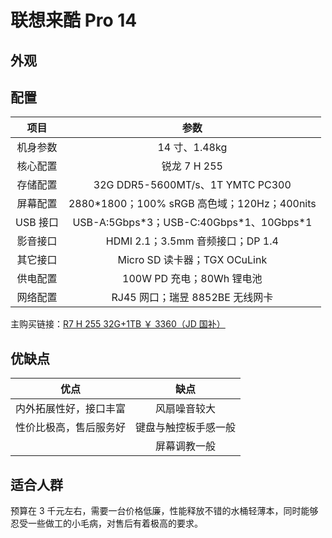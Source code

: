 # 联想来酷 Pro 14

## 外观

## 配置

|   项目   |                     参数                     |
| :------: | :------------------------------------------: |
| 机身参数 |                14 寸、1.48kg                 |
| 核心配置 |                 锐龙 7 H 255                 |
| 存储配置 |       32G DDR5-5600MT/s、1T YMTC PC300       |
| 屏幕配置 | 2880\*1800；100% sRGB 高色域；120Hz；400nits |
| USB 接口 |  USB-A:5Gbps\*3；USB-C:40Gbps\*1、10Gbps\*1  |
| 影音接口 |       HDMI 2.1；3.5mm 音频接口；DP 1.4       |
| 其它接口 |         Micro SD 读卡器；TGX OCuLink         |
| 供电配置 |          100W PD 充电；80Wh 锂电池           |
| 网络配置 |       RJ45 网口；瑞昱 8852BE 无线网卡        |

主购买链接：[R7 H 255 32G+1TB ￥ 3360（JD 国补）](https://3.cn/2i87-3QE)

## 优缺点

|          优点          |         缺点         |
| :--------------------: | :------------------: |
| 内外拓展性好，接口丰富 |     风扇噪音较大     |
| 性价比极高，售后服务好 | 键盘与触控板手感一般 |
|                        |     屏幕调教一般     |

## 适合人群

预算在 3 千元左右，需要一台价格低廉，性能释放不错的水桶轻薄本，同时能够忍受一些做工的小毛病，对售后有着极高的要求。
